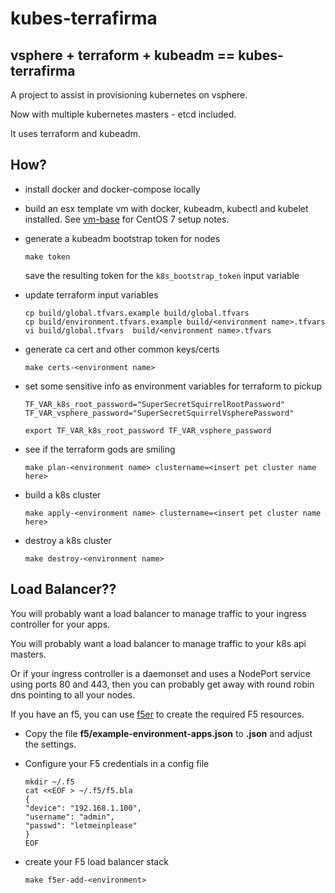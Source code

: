 # kubes-terrafirma

## vsphere + terraform + kubeadm == kubes-terrafirma

A project to assist in provisioning kubernetes on vsphere.

Now with multiple kubernetes masters - etcd included.

It uses terraform and kubeadm.

## How?

* install docker and docker-compose locally

* build an esx template vm with docker, kubeadm, kubectl and kubelet installed. See [vm-base](vm-base.md) for CentOS 7 setup notes.

* generate a kubeadm bootstrap token for nodes

  ```
  make token
  ```
  save the resulting token for the `k8s_bootstrap_token` input variable

* update terraform input variables 

  ```
  cp build/global.tfvars.example build/global.tfvars
  cp build/environment.tfvars.example build/<environment name>.tfvars
  vi build/global.tfvars  build/<environment name>.tfvars
  ```

* generate ca cert and other common keys/certs

  ```
  make certs-<environment name>
  ```

* set some sensitive info as environment variables for terraform to pickup

  ```
  TF_VAR_k8s_root_password="SuperSecretSquirrelRootPassword"
  TF_VAR_vsphere_password="SuperSecretSquirrelVspherePassword"

  export TF_VAR_k8s_root_password TF_VAR_vsphere_password
  ```

* see if the terraform gods are smiling

  ```
  make plan-<environment name> clustername=<insert pet cluster name here>
  ```

* build a k8s cluster

  ```
  make apply-<environment name> clustername=<insert pet cluster name here>
  ```

* destroy a k8s cluster

  ```
  make destroy-<environment name>
  ```

## Load Balancer??

You will probably want a load balancer to manage traffic to your ingress controller for your apps.

You will probably want a load balancer to manage traffic to your k8s api masters.

Or if your ingress controller is a daemonset and uses a NodePort service using ports 80 and 443, then you can probably get away with round robin dns pointing to all your nodes.

If you have an f5, you can use [f5er](https://github.com/pr8kerl/f5er) to create the required F5 resources.

* Copy the file **f5/example-environment-apps.json** to **<environment>.json** and adjust the settings.

* Configure your F5 credentials in a config file

  ```
  mkdir ~/.f5
  cat <<EOF > ~/.f5/f5.bla 
  {
  "device": "192.168.1.100",
  "username": "admin",
  "passwd": "letmeinplease"
  }
  EOF
  ```

* create your F5 load balancer stack

  ```
  make f5er-add-<environment>
  ```
